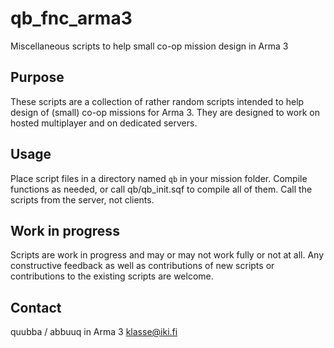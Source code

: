 # qb_fnc_arma3

Miscellaneous scripts to help small co-op mission design in Arma 3

## Purpose

These scripts are a collection of rather random scripts intended to help design of (small) co-op missions for Arma 3. They are designed to work on hosted multiplayer and on dedicated servers.

## Usage

Place script files in a directory named `qb` in your mission folder. Compile functions as needed, or call qb/qb_init.sqf to compile all of them. Call the scripts from the server, not clients.

## Work in progress

Scripts are work in progress and may or may not work fully or not at all. Any constructive feedback as well as contributions of new scripts or contributions to the existing scripts are welcome.

## Contact

quubba / abbuuq in Arma 3
klasse@iki.fi
